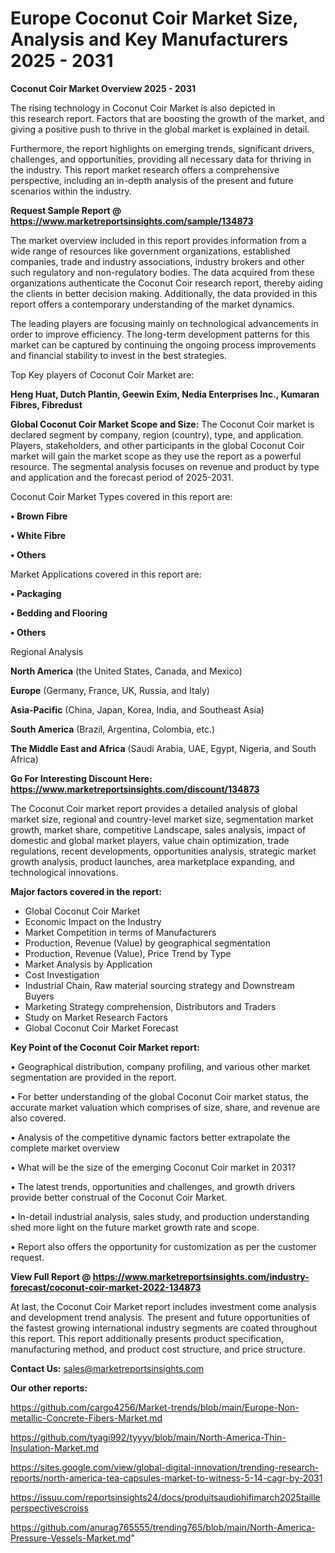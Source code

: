 # Europe Coconut Coir Market Size, Analysis and Key Manufacturers 2025 - 2031

<Strong> Coconut Coir Market Overview 2025 - 2031</strong>

The rising technology in Coconut Coir Market is also depicted in this research report. Factors that are boosting the growth of the market, and giving a positive push to thrive in the global market is explained in detail.

Furthermore, the report highlights on emerging trends, significant drivers, challenges, and opportunities, providing all necessary data for thriving in the industry. This report market research offers a comprehensive perspective, including an in-depth analysis of the present and future scenarios within the industry.

<strong>Request Sample Report @ <a href=https://www.marketreportsinsights.com/sample/134873>https://www.marketreportsinsights.com/sample/134873</a></strong>

The market overview included in this report provides information from a wide range of resources like government organizations, established companies, trade and industry associations, industry brokers and other such regulatory and non-regulatory bodies. The data acquired from these organizations authenticate the Coconut Coir research report, thereby aiding the clients in better decision making. Additionally, the data provided in this report offers a contemporary understanding of the market dynamics.

The leading players are focusing mainly on technological advancements in order to improve efficiency. The long-term development patterns for this market can be captured by continuing the ongoing process improvements and financial stability to invest in the best strategies.

Top Key players of Coconut Coir Market are:

<strong>Heng Huat, Dutch Plantin, Geewin Exim, Nedia Enterprises Inc., Kumaran Fibres, Fibredust</strong>

<strong><b>Global Coconut Coir Market Scope and Size:</b></strong>
The Coconut Coir market is declared segment by company, region (country), type, and application. Players, stakeholders, and other participants in the global Coconut Coir market will gain the market scope as they use the report as a powerful resource. The segmental analysis focuses on revenue and product by type and application and the forecast period of 2025-2031.

Coconut Coir Market Types covered in this report are:

<strong>• Brown Fibre

• White Fibre

• Others</strong>

Market Applications covered in this report are:

<strong>• Packaging

• Bedding and Flooring

• Others</strong> 

Regional Analysis

<strong>North America</strong> (the United States, Canada, and Mexico)

<strong>Europe</strong> (Germany, France, UK, Russia, and Italy)

<strong>Asia-Pacific</strong> (China, Japan, Korea, India, and Southeast Asia)

<strong>South America</strong> (Brazil, Argentina, Colombia, etc.)

<strong>The Middle East and Africa</strong> (Saudi Arabia, UAE, Egypt, Nigeria, and South Africa)

<strong>Go For Interesting Discount Here: <a href=https://www.marketreportsinsights.com/discount/134873>https://www.marketreportsinsights.com/discount/134873</a></strong>

The Coconut Coir market report provides a detailed analysis of global market size, regional and country-level market size, segmentation market growth, market share, competitive Landscape, sales analysis, impact of domestic and global market players, value chain optimization, trade regulations, recent developments, opportunities analysis, strategic market growth analysis, product launches, area marketplace expanding, and technological innovations.

<strong><b>Major factors covered in the report:</b></strong>
<ul>
  <li>Global Coconut Coir Market </li>
  <li>Economic Impact on the Industry</li>
  <li>Market Competition in terms of Manufacturers</li>
  <li>Production, Revenue (Value) by geographical segmentation</li>
  <li>Production, Revenue (Value), Price Trend by Type</li>
  <li>Market Analysis by Application</li>
  <li>Cost Investigation</li>
  <li>Industrial Chain, Raw material sourcing strategy and Downstream Buyers</li>
  <li>Marketing Strategy comprehension, Distributors and Traders</li>
  <li>Study on Market Research Factors</li>
  <li>Global Coconut Coir Market Forecast</li>
</ul>

<strong><b>Key Point of the Coconut Coir Market report:</b></strong>

• Geographical distribution, company profiling, and various other market segmentation are provided in the report.

• For better understanding of the global Coconut Coir market status, the accurate market valuation which comprises of size, share, and revenue are also covered.

• Analysis of the competitive dynamic factors better extrapolate the complete market overview

• What will be the size of the emerging Coconut Coir market in 2031?

• The latest trends, opportunities and challenges, and growth drivers provide better construal of the Coconut Coir Market.

• In-detail industrial analysis, sales study, and production understanding shed more light on the future market growth rate and scope.

• Report also offers the opportunity for customization as per the customer request.

<strong><b>View Full Report @ <a href=https://www.marketreportsinsights.com/industry-forecast/coconut-coir-market-2022-134873>https://www.marketreportsinsights.com/industry-forecast/coconut-coir-market-2022-134873</a></b></strong>


At last, the Coconut Coir Market report includes investment come analysis and development trend analysis. The present and future opportunities of the fastest growing international industry segments are coated throughout this report. This report additionally presents product specification, manufacturing method, and product cost structure, and price structure.

<strong>Contact Us:</strong>
sales@marketreportsinsights.com

<strong>Our other reports:</strong>

<a href=https://github.com/cargo4256/Market-trends/blob/main/Europe-Non-metallic-Concrete-Fibers-Market.md>https://github.com/cargo4256/Market-trends/blob/main/Europe-Non-metallic-Concrete-Fibers-Market.md</a>

<a href=https://github.com/tyagi992/tyyyy/blob/main/North-America-Thin-Insulation-Market.md>https://github.com/tyagi992/tyyyy/blob/main/North-America-Thin-Insulation-Market.md</a>

<a href=https://sites.google.com/view/global-digital-innovation/trending-research-reports/north-america-tea-capsules-market-to-witness-5-14-cagr-by-2031>https://sites.google.com/view/global-digital-innovation/trending-research-reports/north-america-tea-capsules-market-to-witness-5-14-cagr-by-2031</a>

<a href=https://issuu.com/reportsinsights24/docs/produitsaudiohifimarch2025tailleperspectivescroiss>https://issuu.com/reportsinsights24/docs/produitsaudiohifimarch2025tailleperspectivescroiss</a>

<a href=https://github.com/anurag765555/trending765/blob/main/North-America-Pressure-Vessels-Market.md>https://github.com/anurag765555/trending765/blob/main/North-America-Pressure-Vessels-Market.md</a>"
